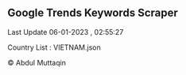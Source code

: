 

## Google Trends Keywords Scraper 
 
Last Update 06-01-2023 , 02:55:27

Country List :
VIETNAM.json



© Abdul Muttaqin 
